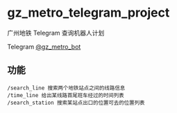 # gz_metro_telegram_project
广州地铁 Telegram 查询机器人计划

Telegram [@gz_metro_bot](https://t.me/gz_metro_bot)

## 功能

```
/search_line 搜索两个地铁站点之间的线路信息
/time_line 给出某线路首尾班车经过的时间列表
/search_station 搜索某站点出口的位置可去的位置列表
```
